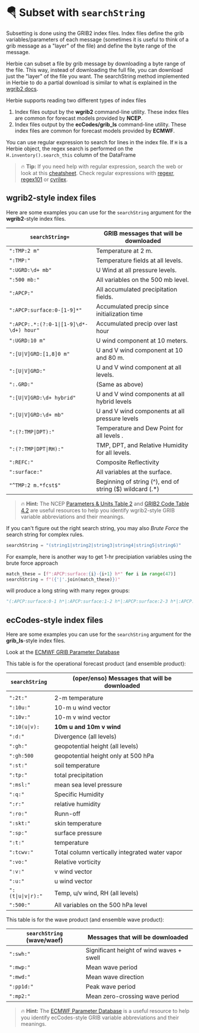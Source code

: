 # 🪂 Subset with `searchString`

Subsetting is done using the GRIB2 index files. Index files define the grib variables/parameters of each message (sometimes it is useful to think of a grib message as a "layer" of the file) and define the byte range of the message.

Herbie can subset a file by grib message by downloading a byte range of the file. This way, instead of downloading the full file, you can download just the "layer" of the file you want. The searchString method implemented in Herbie to do a partial download is similar to what is explained in the [wgrib2 docs](https://www.cpc.ncep.noaa.gov/products/wesley/fast_downloading_grib.html).

Herbie supports reading two different types of index files

1. Index files output by the **wgrib2** command-line utility. These index files are common for forecast models provided by **NCEP**.
2. Index files output by the **ecCodes/grib_ls** command-line utility. These index files are common for forecast models provided by **ECMWF**.

You can use regular expression to search for lines in the index file. If `H` is a Herbie object, the regex search is performed on the `H.inventory().search_this` column of the DataFrame

> 🔥 **Tip:** If you need help with regular expression, search the web or look at this [cheatsheet](https://www.petefreitag.com/cheatsheets/regex/). Check regular expressions with [regexr](https://regexr.com/), [regex101](https://regex101.com/) or [cyrilex](https://extendsclass.com/regex-tester.html).

## wgrib2-style index files

Here are some examples you can use for the `searchString` argument for the **wgrib2**-style index files.

| `searchString=`                         | GRIB messages that will be downloaded                     |
| --------------------------------------- | --------------------------------------------------------- |
| `":TMP:2 m"`                            | Temperature at 2 m.                                       |
| `":TMP:"`                               | Temperature fields at all levels.                         |
| `":UGRD:\d+ mb"`                        | U Wind at all pressure levels.                            |
| `":500 mb:"`                            | All variables on the 500 mb level.                        |
| `":APCP:"`                              | All accumulated precipitation fields.                     |
| `":APCP:surface:0-[1-9]*"`              | Accumulated precip since initialization time              |
| `":APCP:.*:(?:0-1\|[1-9]\d*-\d+) hour"` | Accumulated precip over last hour                         |
| `":UGRD:10 m"`                          | U wind component at 10 meters.                            |
| `":[U\|V]GRD:[1,8]0 m"`                 | U and V wind component at 10 and 80 m.                    |
| `":[U\|V]GRD:"`                         | U and V wind component at all levels.                     |
| `":.GRD:"`                              | (Same as above)                                           |
| `":[U\|V]GRD:\d+ hybrid"`               | U and V wind components at all hybrid levels              |
| `":[U\|V]GRD:\d+ mb"`                   | U and V wind components at all pressure levels            |
| `":(?:TMP\|DPT):"`                      | Temperature and Dew Point for all levels .                |
| `":(?:TMP\|DPT\|RH):"`                  | TMP, DPT, and Relative Humidity for all levels.           |
| `":REFC:"`                              | Composite Reflectivity                                    |
| `":surface:"`                           | All variables at the surface.                             |
| `"^TMP:2 m.*fcst$"`                     | Beginning of string (^), end of string ($) wildcard (.\*) |

> 🔥 **Hint:** The NCEP [Parameters & Units Table 2](https://www.nco.ncep.noaa.gov/pmb/docs/on388/table2.html) and [GRIB2 Code Table 4.2](https://www.nco.ncep.noaa.gov/pmb/docs/grib2/grib2_doc/grib2_table4-2.shtml) are useful resources to help you identify wgrib2-style GRIB variable abbreviations and their meanings.

If you can't figure out the right search string, you may also _Brute Force_ the search string for complex rules.

```python
searchString = "(string1|string2|string3|string4|string5|string6)"
```

For example, here is another way to get 1-hr precipiation variables using the brute force approach

```python
match_these = [f":APCP:surface:{i}-{i+1} h*" for i in range(47)]
searchString = f"({'|'.join(match_these)})"
```

will produce a long string with many regex groups:

```python
"(:APCP:surface:0-1 h*|:APCP:surface:1-2 h*|:APCP:surface:2-3 h*|:APCP:surface:3-4 h*|:APCP:surface:4-5 h*|:APCP:surface:5-6 h*|:APCP:surface:6-7 h*|:APCP:surface:7-8 h*|:APCP:surface:8-9 h*|:APCP:surface:9-10 h*|:APCP:surface:10-11 h*|:APCP:surface:11-12 h*|:APCP:surface:12-13 h*|:APCP:surface:13-14 h*|:APCP:surface:14-15 h*|:APCP:surface:15-16 h*|:APCP:surface:16-17 h*|:APCP:surface:17-18 h*|:APCP:surface:18-19 h*|:APCP:surface:19-20 h*|:APCP:surface:20-21 h*|:APCP:surface:21-22 h*|:APCP:surface:22-23 h*|:APCP:surface:23-24 h*|:APCP:surface:24-25 h*|:APCP:surface:25-26 h*|:APCP:surface:26-27 h*|:APCP:surface:27-28 h*|:APCP:surface:28-29 h*|:APCP:surface:29-30 h*|:APCP:surface:30-31 h*|:APCP:surface:31-32 h*|:APCP:surface:32-33 h*|:APCP:surface:33-34 h*|:APCP:surface:34-35 h*|:APCP:surface:35-36 h*|:APCP:surface:36-37 h*|:APCP:surface:37-38 h*|:APCP:surface:38-39 h*|:APCP:surface:39-40 h*|:APCP:surface:40-41 h*|:APCP:surface:41-42 h*|:APCP:surface:42-43 h*|:APCP:surface:43-44 h*|:APCP:surface:44-45 h*|:APCP:surface:45-46 h*|:APCP:surface:46-47 h*)"
```

## ecCodes-style index files

Here are some examples you can use for the `searchString` argument for the **grib_ls**-style index files.

Look at the [ECMWF GRIB Parameter Database](https://apps.ecmwf.int/codes/grib/param-db)

This table is for the operational forecast product (and ensemble product):

| `searchString`     | (oper/enso) Messages that will be downloaded   |
| ------------------ | ---------------------------------------------- |
|                    |                                                |
| `":2t:"`           | 2-m temperature                                |
| `":10u:"`          | 10-m u wind vector                             |
| `":10v:"`          | 10-m v wind vector                             |
| `":10(u\|v):`      | **10m u and 10m v wind**                       |
| `":d:"`            | Divergence (all levels)                        |
| `":gh:"`           | geopotential height (all levels)               |
| `":gh:500`         | geopotential height only at 500 hPa            |
| `":st:"`           | soil temperature                               |
| `":tp:"`           | total precipitation                            |
| `":msl:"`          | mean sea level pressure                        |
| `":q:"`            | Specific Humidity                              |
| `":r:"`            | relative humidity                              |
| `":ro:"`           | Runn-off                                       |
| `":skt:"`          | skin temperature                               |
| `":sp:"`           | surface pressure                               |
| `":t:"`            | temperature                                    |
| `":tcwv:"`         | Total column vertically integrated water vapor |
| `":vo:"`           | Relative vorticity                             |
| `":v:"`            | v wind vector                                  |
| `":u:"`            | u wind vector                                  |
| `":(t\|u\|v\|r):"` | Temp, u/v wind, RH (all levels)                |
| `":500:"`          | All variables on the 500 hPa level             |

This table is for the wave product (and ensemble wave product):

| `searchString` (wave/waef) | Messages that will be downloaded         |
| ------------------------ | ---------------------------------------- |
| `":swh:"`                | Significant height of wind waves + swell |
| `":mwp:"`                | Mean wave period                         |
| `":mwd:"`                | Mean wave direction                      |
| `":pp1d:"`               | Peak wave period                         |
| `":mp2:"`                | Mean zero-crossing wave period           |

> 🔥 **Hint:** The [ECMWF Parameter Database](https://apps.ecmwf.int/codes/grib/param-db?filter=grib2) is a useful resource to help you identify ecCodes-style GRIB variable abbreviations and their meanings.
